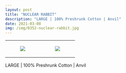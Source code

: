 ```yaml
---
layout: post
title: "NUCLEAR RABBIT"
description: "LARGE | 100% Preshrunk Cotton | Anvil"
date: 2021-03-08
img: /img/0352-nuclear-rabbit.jpg
---
```




<table style="width:100%;"><tr><td style="vertical-align:top;">
      <figure class="tmblr-full" data-orig-height="2048" data-orig-width="1365" data-orig-src="https://concertshirts.netlify.app/shirts/0352/0352-01.jpg"><img src="https://64.media.tumblr.com/caf03961fb72ea8003b137679027c72a/3bbf6b29804cba9c-66/s540x810/ac5c52a20d3bae8426bdd29c2a7063ec29d27275.jpg" data-orig-height="2048" data-orig-width="1365" data-orig-src="https://concertshirts.netlify.app/shirts/0352/0352-01.jpg"/></figure></td>
    <td style="vertical-align:top;">
      <figure class="tmblr-full" data-orig-height="2048" data-orig-width="1365" data-orig-src="https://concertshirts.netlify.app/shirts/0352/0352-02.jpg"><img src="https://64.media.tumblr.com/c0eab6f1e523336456a00a8e5853da6b/3bbf6b29804cba9c-8a/s540x810/6c3b71218232552af612804f33b6a84c8d0f5beb.jpg" data-orig-height="2048" data-orig-width="1365" data-orig-src="https://concertshirts.netlify.app/shirts/0352/0352-02.jpg"/></figure></td>
  </tr></table><p>
  LARGE | 100% Preshrunk Cotton | Anvil
</p>
